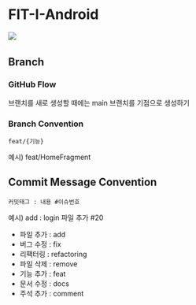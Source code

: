 # FIT-I-Android
![](https://velog.velcdn.com/images/bricksky/post/35f2ac84-73e3-4c61-bc18-39376c97fd21/image.png)
&nbsp;&nbsp;

## Branch
### GitHub Flow
브랜치를 새로 생성할 때에는 main 브랜치를 기점으로 생성하기

### Branch Convention
`feat/{기능}`  

예시) feat/HomeFragment

## Commit Message Convention
`커밋태그 : 내용 #이슈번호`

예시) add : login 파일 추가 #20

- 파일 추가 : add
- 버그 수정 : fix
- 리팩터링 : refactoring
- 파일 삭제 : remove
- 기능 추가 : feat
- 문서 수정 : docs
- 주석 추가 : comment

